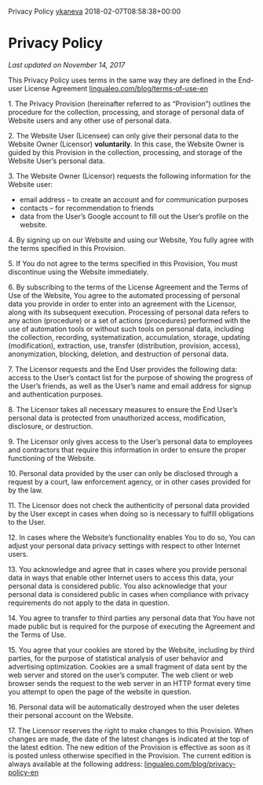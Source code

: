 Privacy Policy [ykaneva](https://lingualeo.com/blog/author/ykaneva/ "Posts by ykaneva") 2018-02-07T08:58:38+00:00

Privacy Policy
==============

_Last updated on November 14, 2017_

This Privacy Policy uses terms in the same way they are defined in the End-user License Agreement [lingualeo.com/blog/terms-of-use-en](https://lingualeo.com/blog/terms-of-use-en/)

1\. The Privacy Provision (hereinafter referred to as “Provision”) outlines the procedure for the collection, processing, and storage of personal data of Website users and any other use of personal data.

2\. The Website User (Licensee) can only give their personal data to the Website Owner (Licensor) **voluntarily**. In this case, the Website Owner is guided by this Provision in the collection, processing, and storage of the Website User’s personal data.

3\. The Website Owner (Licensor) requests the following information for the Website user:  

* email address – to create an account and for communication purposes
* contacts – for recommendation to friends
* data from the User’s Google account to fill out the User’s profile on the website.

4\. By signing up on our Website and using our Website, You fully agree with the terms specified in this Provision.

5\. If You do not agree to the terms specified in this Provision, You must discontinue using the Website immediately.

6\. By subscribing to the terms of the License Agreement and the Terms of Use of the Website, You agree to the automated processing of personal data you provide in order to enter into an agreement with the Licensor, along with its subsequent execution. Processing of personal data refers to any action (procedure) or a set of actions (procedures) performed with the use of automation tools or without such tools on personal data, including the collection, recording, systematization, accumulation, storage, updating (modification), extraction, use, transfer (distribution, provision, access), anonymization, blocking, deletion, and destruction of personal data.

7\. The Licensor requests and the End User provides the following data: access to the User’s contact list for the purpose of showing the progress of the User’s friends, as well as the User’s name and email address for signup and authentication purposes.

8\. The Licensor takes all necessary measures to ensure the End User’s personal data is protected from unauthorized access, modification, disclosure, or destruction.

9\. The Licensor only gives access to the User’s personal data to employees and contractors that require this information in order to ensure the proper functioning of the Website.

10\. Personal data provided by the user can only be disclosed through a request by a court, law enforcement agency, or in other cases provided for by the law.

11\. The Licensor does not check the authenticity of personal data provided by the User except in cases when doing so is necessary to fulfill obligations to the User.

12\. In cases where the Website’s functionality enables You to do so, You can adjust your personal data privacy settings with respect to other Internet users.

13\. You acknowledge and agree that in cases where you provide personal data in ways that enable other Internet users to access this data, your personal data is considered public. You also acknowledge that your personal data is considered public in cases when compliance with privacy requirements do not apply to the data in question.

14\. You agree to transfer to third parties any personal data that You have not made public but is required for the purpose of executing the Agreement and the Terms of Use.

15\. You agree that your cookies are stored by the Website, including by third parties, for the purpose of statistical analysis of user behavior and advertising optimization. Cookies are a small fragment of data sent by the web server and stored on the user’s computer. The web client or web browser sends the request to the web server in an HTTP format every time you attempt to open the page of the website in question.

16\. Personal data will be automatically destroyed when the user deletes their personal account on the Website.

17\. The Licensor reserves the right to make changes to this Provision. When changes are made, the date of the latest changes is indicated at the top of the latest edition. The new edition of the Provision is effective as soon as it is posted unless otherwise specified in the Provision. The current edition is always available at the following address: [lingualeo.com/blog/privacy-policy-en](https://lingualeo.com/blog/privacy-policy-en/)
